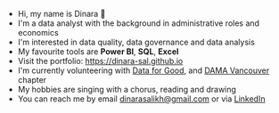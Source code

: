 - Hi, my name is Dinara 👋<br>
- I'm a data analyst with the background in administrative roles and economics<br>
- I'm interested in data quality, data governance and data analysis <br>
- My favourite tools are **Power BI**, **SQL**, **Excel** <br>
- Visit the portfolio: https://dinara-sal.github.io
- I'm currently volunteering with [Data for Good](https://vancouver.dataforgood.ca/), and [DAMA Vancouver](https://dama-vancouver.org/) chapter <br>
- My hobbies are singing with a chorus, reading and drawing
- You can reach me by email dinarasalikh@gmail.com or via [LinkedIn](https://www.linkedin.com/in/dinara-salikhadenova/)

<!--
**Dinara-Sal/Dinara-Sal** is a ✨ _special_ ✨ repository because its `README.md` (this file) appears on your GitHub profile.

Here are some ideas to get you started:

- 🔭 I’m currently working on ...
- 🌱 I’m currently learning ...
- 👯 I’m looking to collaborate on ...
- 🤔 I’m looking for help with ...
- 💬 Ask me about ...
- 📫 How to reach me: ...
- 😄 Pronouns: ...
- ⚡ Fun fact: ...
-->
